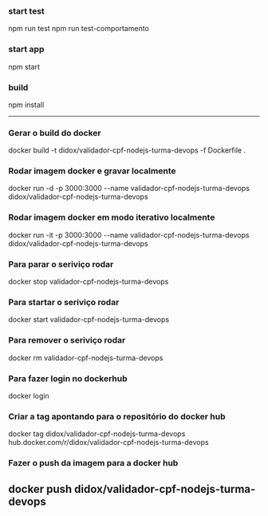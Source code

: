 ### start test  ###
npm run test
npm run test-comportamento

### start app ###
npm start

### build ###
npm install

-------------------------------------------
### Gerar o build do docker ###
docker build -t didox/validador-cpf-nodejs-turma-devops -f Dockerfile .

### Rodar imagem docker e gravar localmente ###
docker run -d -p 3000:3000 --name validador-cpf-nodejs-turma-devops didox/validador-cpf-nodejs-turma-devops
### Rodar imagem docker em modo iterativo localmente ###
docker run -it -p 3000:3000 --name validador-cpf-nodejs-turma-devops didox/validador-cpf-nodejs-turma-devops

### Para parar o seriviço rodar ###
docker stop validador-cpf-nodejs-turma-devops

### Para startar o seriviço rodar ###
docker start validador-cpf-nodejs-turma-devops

### Para remover o seriviço rodar ###
docker rm validador-cpf-nodejs-turma-devops

### Para fazer login no dockerhub ###
docker login

### Criar a tag apontando para o repositório do docker hub ###
docker tag didox/validador-cpf-nodejs-turma-devops hub.docker.com/r/didox/validador-cpf-nodejs-turma-devops

### Fazer o push da imagem para a docker hub ###
docker push didox/validador-cpf-nodejs-turma-devops
-------------------------------------------